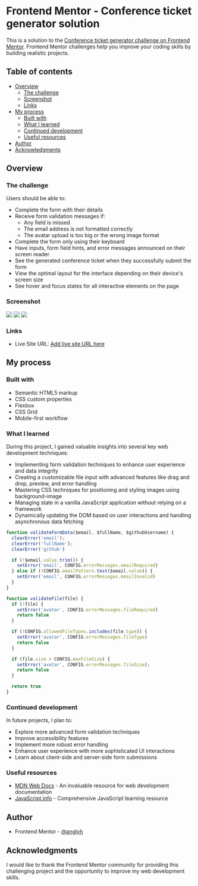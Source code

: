 # Frontend Mentor - Conference ticket generator solution

This is a solution to the [Conference ticket generator challenge on Frontend Mentor](https://www.frontendmentor.io/challenges/conference-ticket-generator-oq5gFIU12w). Frontend Mentor challenges help you improve your coding skills by building realistic projects. 

## Table of contents

- [Overview](#overview)
  - [The challenge](#the-challenge)
  - [Screenshot](#screenshot)
  - [Links](#links)
- [My process](#my-process)
  - [Built with](#built-with)
  - [What I learned](#what-i-learned)
  - [Continued development](#continued-development)
  - [Useful resources](#useful-resources)
- [Author](#author)
- [Acknowledgments](#acknowledgments)

## Overview

### The challenge

Users should be able to:

- Complete the form with their details
- Receive form validation messages if:
  - Any field is missed
  - The email address is not formatted correctly
  - The avatar upload is too big or the wrong image format
- Complete the form only using their keyboard
- Have inputs, form field hints, and error messages announced on their screen reader
- See the generated conference ticket when they successfully submit the form
- View the optimal layout for the interface depending on their device's screen size
- See hover and focus states for all interactive elements on the page

### Screenshot

![](./preview_images/desktop-preview.png.jpg)
![](./preview_images/tablet-preview.png)
![](./preview_images/mobile-preview.png)

### Links

- Live Site URL: [Add live site URL here](https://your-live-site-url.com)

## My process

### Built with

- Semantic HTML5 markup
- CSS custom properties
- Flexbox
- CSS Grid
- Mobile-first workflow

### What I learned

During this project, I gained valuable insights into several key web development techniques:

- Implementing form validation techniques to enhance user experience and data integrity
- Creating a customizable file input with advanced features like drag and drop, preview, and error handling
- Mastering CSS techniques for positioning and styling images using background-image
- Managing state in a vanilla JavaScript application without relying on a framework
- Dynamically updating the DOM based on user interactions and handling asynchronous data fetching

```js
function validateFormData($email, $fullName, $githubUsername) {
  clearError('email');
  clearError('fullName');
  clearError('github')

  if (!$email.value.trim()) {
    setError('email', CONFIG.errorMessages.emailRequired)
  } else if (!CONFIG.emailPattern.test($email.value)) {
    setError('email', CONFIG.errorMessages.emailInvalid)
  }
}

function validateFile(file) {
  if (!file) {
    setError('avatar', CONFIG.errorMessages.fileRequired)
    return false
  }

  if (!CONFIG.allowedFileTypes.includes(file.type)) {
    setError('avatar', CONFIG.errorMessages.fileType)
    return false
  }

  if (file.size > CONFIG.maxFileSize) {
    setError('avatar', CONFIG.errorMessages.fileSize);
    return false
  }

  return true
}
```

### Continued development

In future projects, I plan to:

- Explore more advanced form validation techniques
- Improve accessibility features
- Implement more robust error handling
- Enhance user experience with more sophisticated UI interactions
- Learn about client-side and server-side form submissions

### Useful resources

- [MDN Web Docs](https://developer.mozilla.org/) - An invaluable resource for web development documentation
- [JavaScript.info](https://javascript.info/) - Comprehensive JavaScript learning resource

## Author

- Frontend Mentor - [@anglyh](https://www.frontendmentor.io/profile/yourusername)

## Acknowledgments

I would like to thank the Frontend Mentor community for providing this challenging project and the opportunity to improve my web development skills.